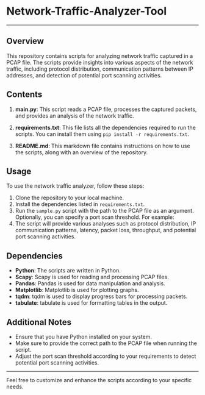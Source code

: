 # Network-Traffic-Analyzer-Tool


---

## Overview
This repository contains scripts for analyzing network traffic captured in a PCAP file. The scripts provide insights into various aspects of the network traffic, including protocol distribution, communication patterns between IP addresses, and detection of potential port scanning activities.

## Contents
1. **main.py**: This script reads a PCAP file, processes the captured packets, and provides an analysis of the network traffic.
   
2. **requirements.txt**: This file lists all the dependencies required to run the scripts. You can install them using `pip install -r requirements.txt`.

3. **README.md**: This markdown file contains instructions on how to use the scripts, along with an overview of the repository.

## Usage
To use the network traffic analyzer, follow these steps:

1. Clone the repository to your local machine.
2. Install the dependencies listed in `requirements.txt`.
3. Run the `sample.py` script with the path to the PCAP file as an argument. Optionally, you can specify a port scan threshold. For example:
4. The script will provide various analyses such as protocol distribution, IP communication patterns, latency, packet loss, throughput, and potential port scanning activities.

## Dependencies
- **Python**: The scripts are written in Python.
- **Scapy**: Scapy is used for reading and processing PCAP files.
- **Pandas**: Pandas is used for data manipulation and analysis.
- **Matplotlib**: Matplotlib is used for plotting graphs.
- **tqdm**: tqdm is used to display progress bars for processing packets.
- **tabulate**: tabulate is used for formatting tables in the output.

## Additional Notes
- Ensure that you have Python installed on your system.
- Make sure to provide the correct path to the PCAP file when running the script.
- Adjust the port scan threshold according to your requirements to detect potential port scanning activities.

---

Feel free to customize and enhance the scripts according to your specific needs. 

